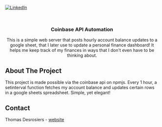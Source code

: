 <!--
*** Thanks for checking out the Best-README-Template. If you have a suggestion
*** that would make this better, please fork the repo and create a pull request
*** or simply open an issue with the tag "enhancement".
*** Thanks again! Now go create something AMAZING! :D
***
***
***
*** To avoid retyping too much info. Do a search and replace for the following:
*** github_username, repo_name, twitter_handle, email, project_title, project_description
-->



<!-- PROJECT SHIELDS -->
<!--
*** I'm using markdown "reference style" links for readability.
*** Reference links are enclosed in brackets [ ] instead of parentheses ( ).
*** See the bottom of this document for the declaration of the reference variables
*** for contributors-url, forks-url, etc. This is an optional, concise syntax you may use.
*** https://www.markdownguide.org/basic-syntax/#reference-style-links
-->
[![LinkedIn][linkedin-shield]][linkedin-url]



<!-- PROJECT LOGO -->
<br />
<p align="center">
  <h3 align="center">Coinbase API Automation</h3>

  <p align="center">
    This is a simple web server that posts hourly account balance updates to a google sheet, that I later use to update a personal finance dashboard! It helps me keep track of my finances in ways that I don't even have to be thinking about.
  </p>
</p>


<!-- ABOUT THE PROJECT -->
## About The Project

This project is made possible via the coinbase api on npmjs. Every 1 hour, a setinterval function fetches my account balance and updates certain rows in a google sheets spreadsheet. Simple, yet elegant!

<!-- CONTACT -->
## Contact

Thomas Desrosiers - [website](https://www.tdesrosi.com)


<!-- MARKDOWN LINKS & IMAGES -->
<!-- https://www.markdownguide.org/basic-syntax/#reference-style-links -->
[linkedin-shield]: https://img.shields.io/badge/-LinkedIn-black.svg?style=for-the-badge&logo=linkedin&colorB=555
[linkedin-url]: https://www.linkedin.com/in/thomas-desrosiers-407ab7162/
